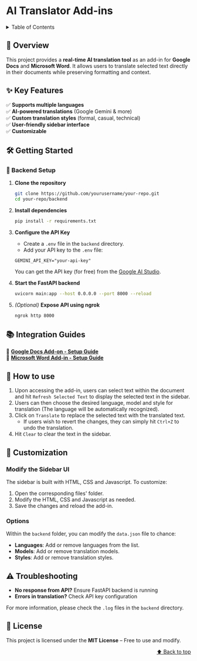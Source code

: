 <a id="readme-top"></a>

# AI Translator Add-ins  

<details>
    <summary>Table of Contents</summary>
    <ol>
        <li><a href="#overview">Overview</a></li>
        <li><a href="#features">Key Features</a></li>
        <li><a href="#getting-started">Getting Started</a></li>
        <li><a href="#integration-guides">Integration Guides</a></li>
        <li><a href="#how-to-use">How to use</a></li>
        <li><a href="#customization">Customization</a></li>
        <li><a href="#troubleshooting">Troubleshooting</a></li>
        <li><a href="#license">License</a></li>
    </ol>
</details>


## 🚀 Overview  
This project provides a **real-time AI translation tool** as an add-in for **Google Docs** and **Microsoft Word**. It allows users to translate selected text directly in their documents while preserving formatting and context.


## ✨ Key Features <a id="features"></a>
✅ **Supports multiple languages**\
✅ **AI-powered translations** (Google Gemini & more)\
✅ **Custom translation styles** (formal, casual, technical)\
✅ **User-friendly sidebar interface**\
✅ **Customizable**


## 🛠️ Getting Started <a id="getting-started"></a>
### 🔧 Backend Setup  
1. **Clone the repository**  
   ```bash
   git clone https://github.com/yourusername/your-repo.git
   cd your-repo/backend
   ```

2. **Install dependencies**  
   ```bash
   pip install -r requirements.txt
   ```

3. **Configure the API Key**  
   - Create a `.env` file in the `backend` directory.
   - Add your API key to the `.env` file:
    ```env
    GEMINI_API_KEY="your-api-key"
    ```
    You can get the API key (for free) from the [Google AI Studio](https://aistudio.google.com/apikey).

3. **Start the FastAPI backend**  
   ```bash
   uvicorn main:app --host 0.0.0.0 --port 8000 --reload
   ```

4. *(Optional)* **Expose API using ngrok**  
   ```bash
   ngrok http 8000
   ```


## 📚 Integration Guides  <a id="integration-guides"></a>
📌 **[Google Docs Add-on - Setup Guide](./google-docs/README.md)**  
📌 **[Microsoft Word Add-in - Setup Guide](./microsoft-word/README.md)**  


## 📖 How to use  <a id="how-to-use"></a>
1. Upon accessing the add-in, users can select text within the document and hit `Refresh Selected Text` to display the selected text in the sidebar.
2. Users can then choose the desired language, model and style for translation (The language will be automatically recognized).
3. Click on `Translate` to replace the selected text with the translated text.
    - If users wish to revert the changes, they can simply hit `Ctrl+Z` to undo the translation.
4. Hit `Clear` to clear the text in the sidebar.


## 🎨 Customization  <a id="customization"></a>
### Modify the Sidebar UI
The sidebar is built with HTML, CSS and Javascript. To customize:
1. Open the corresponding files' folder.
2. Modify the HTML, CSS and Javascript as needed.
3. Save the changes and reload the add-in.

### Options
Within the `backend` folder, you can modify the `data.json` file to chance:
- **Languages**: Add or remove languages from the list.
- **Models**: Add or remove translation models.
- **Styles**: Add or remove translation styles.


## ⚠️ Troubleshooting  <a id="troubleshooting"></a>
- **No response from API?** Ensure FastAPI backend is running  
- **Errors in translation?** Check API key configuration

For more information, please check the `.log` files in the `backend` directory.

## 📝 License  <a id="license"></a>
This project is licensed under the **MIT License** – Free to use and modify.  


<p align="right">
  <a href="#readme-top">⬆️ Back to top</a>
</p>

